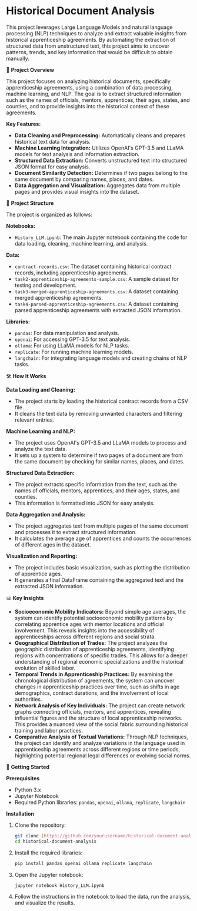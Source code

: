 # Historical Document Analysis

This project leverages Large Language Models and natural language processing (NLP) techniques to analyze and extract valuable insights from historical apprenticeship agreements. By automating the extraction of structured data from unstructured text, this project aims to uncover patterns, trends, and key information that would be difficult to obtain manually.

🚀 **Project Overview**

This project focuses on analyzing historical documents, specifically apprenticeship agreements, using a combination of data processing, machine learning, and NLP. The goal is to extract structured information such as the names of officials, mentors, apprentices, their ages, states, and counties, and to provide insights into the historical context of these agreements.

**Key Features:**

* **Data Cleaning and Preprocessing:** Automatically cleans and prepares historical text data for analysis.
* **Machine Learning Integration:** Utilizes OpenAI's GPT-3.5 and LLaMA models for text analysis and information extraction.
* **Structured Data Extraction:** Converts unstructured text into structured JSON format for easy analysis.
* **Document Similarity Detection:** Determines if two pages belong to the same document by comparing names, places, and dates.
* **Data Aggregation and Visualization:** Aggregates data from multiple pages and provides visual insights into the dataset.

📂 **Project Structure**

The project is organized as follows:

**Notebooks:**

* `History_LLM.ipynb`: The main Jupyter notebook containing the code for data loading, cleaning, machine learning, and analysis.

**Data:**

* `contract-records.csv`: The dataset containing historical contract records, including apprenticeship agreements.
* `task2-apprenticeship-agreements-sample.csv`: A sample dataset for testing and development.
* `task3-merged-apprenticeship-agreements.csv`: A dataset containing merged apprenticeship agreements.
* `task4-parsed-apprenticeship-agreements.csv`: A dataset containing parsed apprenticeship agreements with extracted JSON information.

**Libraries:**

* `pandas`: For data manipulation and analysis.
* `openai`: For accessing GPT-3.5 for text analysis.
* `ollama`: For using LLaMA models for NLP tasks.
* `replicate`: For running machine learning models.
* `langchain`: For integrating language models and creating chains of NLP tasks.

🛠️ **How It Works**

**Data Loading and Cleaning:**

* The project starts by loading the historical contract records from a CSV file.
* It cleans the text data by removing unwanted characters and filtering relevant entries.

**Machine Learning and NLP:**

* The project uses OpenAI's GPT-3.5 and LLaMA models to process and analyze the text data.
* It sets up a system to determine if two pages of a document are from the same document by checking for similar names, places, and dates.

**Structured Data Extraction:**

* The project extracts specific information from the text, such as the names of officials, mentors, apprentices, and their ages, states, and counties.
* This information is formatted into JSON for easy analysis.

**Data Aggregation and Analysis:**

* The project aggregates text from multiple pages of the same document and processes it to extract structured information.
* It calculates the average age of apprentices and counts the occurrences of different ages in the dataset.

**Visualization and Reporting:**

* The project includes basic visualization, such as plotting the distribution of apprentice ages.
* It generates a final DataFrame containing the aggregated text and the extracted JSON information.

📊 **Key Insights**

* **Socioeconomic Mobility Indicators:** Beyond simple age averages, the system can identify potential socioeconomic mobility patterns by correlating apprentice ages with mentor locations and official involvement. This reveals insights into the accessibility of apprenticeships across different regions and social strata.
* **Geographical Distribution of Trades:** The project analyzes the geographic distribution of apprenticeship agreements, identifying regions with concentrations of specific trades. This allows for a deeper understanding of regional economic specializations and the historical evolution of skilled labor.
* **Temporal Trends in Apprenticeship Practices:** By examining the chronological distribution of agreements, the system can uncover changes in apprenticeship practices over time, such as shifts in age demographics, contract durations, and the involvement of local authorities.
* **Network Analysis of Key Individuals:** The project can create network graphs connecting officials, mentors, and apprentices, revealing influential figures and the structure of local apprenticeship networks. This provides a nuanced view of the social fabric surrounding historical training and labor practices.
* **Comparative Analysis of Textual Variations:** Through NLP techniques, the project can identify and analyze variations in the language used in apprenticeship agreements across different regions or time periods, highlighting potential regional legal differences or evolving social norms.

🚀 **Getting Started**

**Prerequisites**

* Python 3.x
* Jupyter Notebook
* Required Python libraries: `pandas`, `openai`, `ollama`, `replicate`, `langchain`

**Installation**

1.  Clone the repository:

    ```bash
    git clone [https://github.com/yourusername/historical-document-analysis.git](https://www.google.com/search?q=https://github.com/yourusername/historical-document-analysis.git)
    cd historical-document-analysis
    ```

2.  Install the required libraries:

    ```bash
    pip install pandas openai ollama replicate langchain
    ```

3.  Open the Jupyter notebook:

    ```bash
    jupyter notebook History_LLM.ipynb
    ```

4.  Follow the instructions in the notebook to load the data, run the analysis, and visualize the results.



